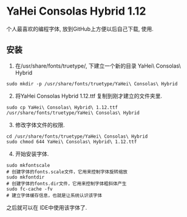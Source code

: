# YaHei Consolas Hybrid 1.12
个人最喜欢的编程字体, 放到GitHub上方便以后自己下载, 使用.

## 安装
1. 在/usr/share/fonts/truetype/, 下建立一个新的目录 YaHei\ Consolas\ Hybrid
```
sudo mkdir -p /usr/share/fonts/truetype/YaHei\ Consolas\ Hybrid
```
2. 将YaHei Consolas Hybrid 1.12.ttf 复制到刚才建立的文件夹里.
```
sudo cp YaHei\ Consolas\ Hybrid\ 1.12.ttf /usr/share/fonts/truetype/YaHei\ Consolas\ Hybrid
```
3. 修改字体文件的权限.
```
cd /usr/share/fonts/truetype/YaHei\ Consolas\ Hybrid
sudo chmod 644 YaHei\ Consolas\ Hybrid\ 1.12.ttf
```
4. 开始安装字体.
```
sudo mkfontscale
# 创建字体的fonts.scale文件，它用来控制字体旋转缩放
sudo mkfontdir
# 创建字体的fonts.dir文件，它用来控制字体粗斜体产生
sudo fc-cache -fv
# 建立字体缓存信息，也就是让系统认识该字体
```
之后就可以在 IDE中使用该字体了. 
